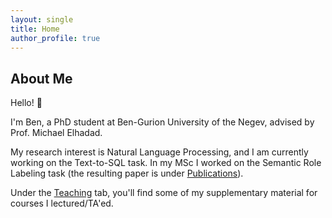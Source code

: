 ```yaml
---
layout: single
title: Home
author_profile: true
---
```


## About Me

Hello! :wave:

I'm Ben, a PhD student at Ben-Gurion University of the Negev, advised by Prof. Michael Elhadad.

My research interest is Natural Language Processing, and I am currently working on the Text-to-SQL task. In my MSc I worked on the Semantic Role Labeling task (the resulting paper is under [Publications](/publications/)).

Under the [Teaching](/teaching/) tab, you'll find some of my supplementary material for courses I lectured/TA'ed.
